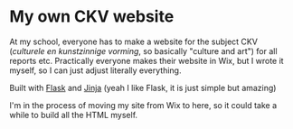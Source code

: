 # My own CKV website

At my school, everyone has to make a website for the subject CKV (_culturele en kunstzinnige vorming_, so basically "culture and art") for all reports etc.
Practically everyone makes their website in Wix, but I wrote it myself, so I can just adjust literally everything.

Built with [Flask](https://github.com/pallets/flask) and [Jinja](https://github.com/pallets/jinja) (yeah I like Flask, it is just simple but amazing)

I'm in the process of moving my site from Wix to here, so it could take a while to build all the HTML myself.
